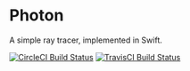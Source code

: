 # Photon

A simple ray tracer, implemented in Swift.

[![CircleCI Build Status](https://circleci.com/gh/samsymons/Photon.svg?style=shield&circle-token=7d9e161fb1479ede423b70874b20c077954ac410)](https://circleci.com/gh/samsymons/Photon)
[![TravisCI Build Status](https://travis-ci.org/samsymons/Photon.svg?branch=master)](https://travis-ci.org/samsymons/Photon)
